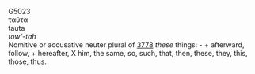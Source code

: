 <body>
  <p>G5023<br>  ταῦτα  <br> tauta  <br><i>tow‘-tah </i><br>Nomitive or accusative neuter plural of <a href="g3778.htm">3778</a>  <i>these</i> things: - + afterward, follow, + hereafter, X him, the same, so, such, that, then, these, they, this, those, thus.<br></p>
 </body>